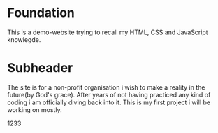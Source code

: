 # Foundation

This is a demo-website trying to recall my HTML, CSS and JavaScript knowlegde.

# Subheader

The site is for a non-profit organisation i wish to make a reality in the future(by God's grace). After years of not having practiced any kind of coding i am officially diving back into it. This is my first project i will be working on mostly.

1233